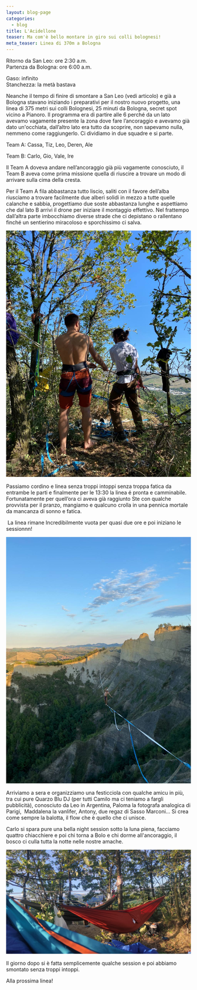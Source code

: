 ```yaml
---
layout: blog-page
categories:
  - blog
title: L'Acidellone
teaser: Ma com'è bello montare in giro sui colli bolognesi!
meta_teaser: Linea di 370m a Bologna
---
```

<!--StartFragment-->

Ritorno da San Leo: ore 2:30 a.m.\
Partenza da Bologna: ore 6:00 a.m.

Gaso: infinito\
Stanchezza: la metà bastava

Neanche il tempo di finire di smontare a San Leo (vedi articolo) e già a Bologna stavano iniziando i preparativi per il nostro nuovo progetto, una linea di 375 metri sui colli Bolognesi, 25 minuti da Bologna, secret spot vicino a Pianoro. Il programma era di partire alle 6 perché da un lato avevamo vagamente presente la zona dove fare l’ancoraggio e avevamo già dato un'occhiata, dall’altro lato era tutto da scoprire, non sapevamo nulla, nemmeno come raggiungerlo. Ci dividiamo in due squadre e si parte. 

Team A: Cassa, Tiz, Leo, Deren, Ale

Team B: Carlo, Gio, Vale, Ire

Il Team A doveva andare nell’ancoraggio già più vagamente conosciuto, il Team B aveva come prima missione quella di riuscire a trovare un modo di arrivare sulla cima della cresta. 

Per il Team A fila abbastanza tutto liscio, saliti con il favore dell’alba riusciamo a trovare facilmente due alberi solidi in mezzo a tutte quelle calanche e sabbia, progettiamo due soste abbastanza lunghe e aspettiamo che dal lato B arrivi il drone per iniziare il montaggio effettivo. Nel frattempo dall’altra parte imbocchiamo diverse strade che ci depistano o rallentano finché un sentierino miracoloso e sporchissimo ci salva. 

![](/images/teama_rigging_acidellone.jpg "Team A rigging")

Passiamo cordino e linea senza troppi intoppi senza troppa fatica da entrambe le parti e finalmente per le 13:30 la linea é pronta e camminabile. Fortunatamente per quell’ora ci aveva già raggiunto Ste con qualche provvista per il pranzo, mangiamo e qualcuno crolla in una pennica mortale da mancanza di sonno e fatica.

 La linea rimane Incredibilmente vuota per quasi due ore e poi iniziano le sessionnn!

![](/images/cassa_acidellone.jpg "La Linea")

Arriviamo a sera e organizziamo una festicciola con qualche amicu in più, tra cui pure Quarzo Blu DJ (per tutti Camilo ma ci teniamo a fargli pubblicità), conosciuto da Leo in Argentina, Paloma la fotografa analogica di Parigi,  Maddalena la vanlifer, Antony, due regaz di Sasso Marconi… Si crea come sempre la balotta, il flow che è quello che ci unisce.

Carlo si spara pure una bella night session sotto la luna piena, facciamo quattro chiacchiere e poi chi torna a Bolo e chi dorme all'ancoraggio, il bosco ci culla tutta la notte nelle nostre amache.

![](/images/amache_acidellone.jpg)

I﻿l giorno dopo si è fatta semplicemente qualche session e poi abbiamo smontato senza troppi intoppi.



A﻿lla prossima linea!

<!--EndFragment-->